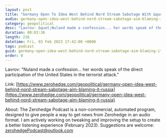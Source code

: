 ```yaml
---
layout: post
title: "Germany Open To Idea West Behind Nord Stream Sabotage With &quot;Aim Of Blaming It On Russia&quot;"
audio: germany-open-idea-west-behind-nord-stream-sabotage-aim-blaming-it-russia-3
category: geopolitical
desc: "Lavrov: &quot;Nuland made a confession... her words speak of the direct participation of the United States in the terrorist attack.&quot;"
duration: 00:03:36
length: 216
datetime: Fri, 03 Feb 2023 17:42:00 +0000
tags: podcast
guid: germany-open-idea-west-behind-nord-stream-sabotage-aim-blaming-it-russia-0
order: 0
---
```

Lavrov: &quot;Nuland made a confession... her words speak of the direct participation of the United States in the terrorist attack.&quot;

Link: [https://www.zerohedge.com/geopolitical/germany-open-idea-west-behind-nord-stream-sabotage-aim-blaming-it-russia](https://www.zerohedge.com/geopolitical/germany-open-idea-west-behind-nord-stream-sabotage-aim-blaming-it-russia)

About: The Zerohedge Podcast is a non-commercial, automated program, designed to give people a way to get news from Zerohedge in an audio format.  I am actively working on tweaking and improving the setup to create a better listening experience (February 2023).  Suggestions are welcome: [zerohedgePodcast@outlook.com](mailto:zerohedgePodcast@outlook.com)